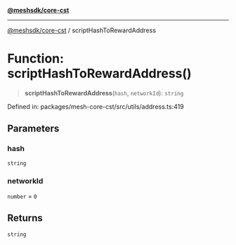 [**@meshsdk/core-cst**](../README.md)

***

[@meshsdk/core-cst](../globals.md) / scriptHashToRewardAddress

# Function: scriptHashToRewardAddress()

> **scriptHashToRewardAddress**(`hash`, `networkId`): `string`

Defined in: packages/mesh-core-cst/src/utils/address.ts:419

## Parameters

### hash

`string`

### networkId

`number` = `0`

## Returns

`string`
